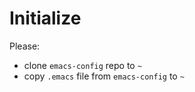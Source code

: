 # Initialize

Please:
- clone `emacs-config` repo to `~`
- copy `.emacs` file from `emacs-config` to `~`
